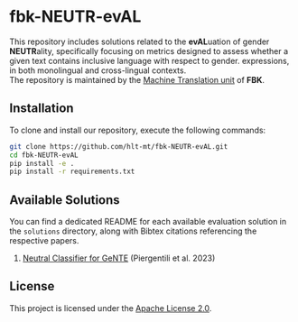 # fbk-NEUTR-evAL

This repository includes solutions related to the **evAL**uation of gender **NEUTR**ality, 
specifically focusing on metrics designed to assess whether a given text 
contains inclusive language with respect to gender. 
expressions, in both monolingual and cross-lingual contexts. \
The repository is maintained by the [Machine Translation unit](https://mt.fbk.eu/) of **FBK**.

## Installation

To clone and install our repository, execute the following commands:

```bash
git clone https://github.com/hlt-mt/fbk-NEUTR-evAL.git
cd fbk-NEUTR-evAL
pip install -e .
pip install -r requirements.txt
```

## Available Solutions

You can find a dedicated README for each available evaluation solution in the `solutions` directory,
along with Bibtex citations referencing the respective papers.

1. [Neutral Classifier for GeNTE](solutions/GeNTE.md) (Piergentili et al. 2023)



## License
This project is licensed under the [Apache License 2.0](https://www.apache.org/licenses/LICENSE-2.0).

